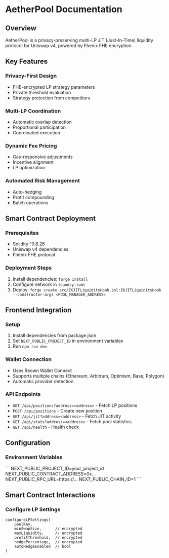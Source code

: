 # AetherPool Documentation

## Overview
AetherPool is a privacy-preserving multi-LP JIT (Just-In-Time) liquidity protocol for Uniswap v4, powered by Fhenix FHE encryption.

## Key Features

### Privacy-First Design
- FHE-encrypted LP strategy parameters
- Private threshold evaluation
- Strategy protection from competitors

### Multi-LP Coordination
- Automatic overlap detection
- Proportional participation
- Coordinated execution

### Dynamic Fee Pricing
- Gas-responsive adjustments
- Incentive alignment
- LP optimization

### Automated Risk Management
- Auto-hedging
- Profit compounding
- Batch operations

## Smart Contract Deployment

### Prerequisites
- Solidity ^0.8.26
- Uniswap v4 dependencies
- Fhenix FHE protocol

### Deployment Steps
1. Install dependencies: `forge install`
2. Configure network in `foundry.toml`
3. Deploy: `forge create src/ZKJITLiquidityHook.sol:ZKJITLiquidityHook --constructor-args <POOL_MANAGER_ADDRESS>`

## Frontend Integration

### Setup
1. Install dependencies from package.json
2. Set `NEXT_PUBLIC_PROJECT_ID` in environment variables
3. Run `npm run dev`

### Wallet Connection
- Uses Reown Wallet Connect
- Supports multiple chains (Ethereum, Arbitrum, Optimism, Base, Polygon)
- Automatic provider detection

### API Endpoints
- `GET /api/positions?address=<address>` - Fetch LP positions
- `POST /api/positions` - Create new position
- `GET /api/jit?address=<address>` - Fetch JIT activity
- `GET /api/stats?address=<address>` - Fetch pool statistics
- `GET /api/health` - Health check

## Configuration

### Environment Variables
\`\`\`
NEXT_PUBLIC_PROJECT_ID=your_project_id
NEXT_PUBLIC_CONTRACT_ADDRESS=0x...
NEXT_PUBLIC_RPC_URL=https://...
NEXT_PUBLIC_CHAIN_ID=1
\`\`\`

## Smart Contract Interactions

### Configure LP Settings
```solidity
configureLPSettings(
    poolKey,
    minSwapSize,      // encrypted
    maxLiquidity,     // encrypted
    profitThreshold,  // encrypted
    hedgePercentage,  // encrypted
    autoHedgeEnabled  // bool
)
